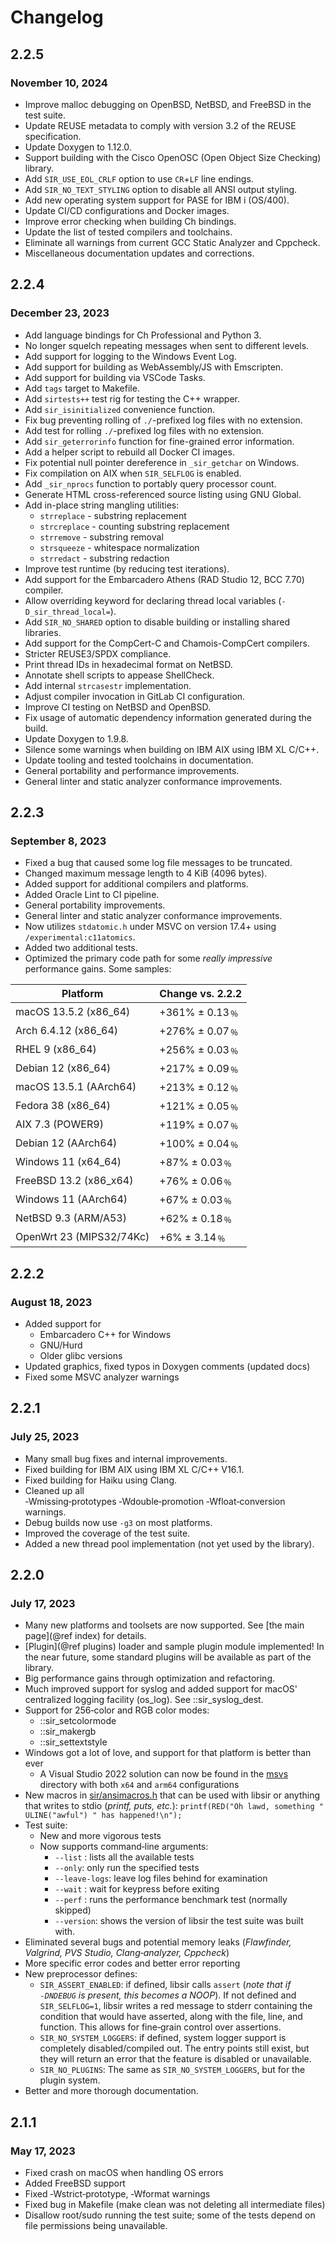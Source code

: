 # Changelog

## 2.2.5

### November 10, 2024

- Improve malloc debugging on OpenBSD, NetBSD, and FreeBSD in the test suite.
- Update REUSE metadata to comply with version 3.2 of the REUSE specification.
- Update Doxygen to 1.12.0.
- Support building with the Cisco OpenOSC (Open Object Size Checking) library.
- Add `SIR_USE_EOL_CRLF` option to use `CR`+`LF` line endings.
- Add `SIR_NO_TEXT_STYLING` option to disable all ANSI output styling.
- Add new operating system support for PASE for IBM i (OS/400).
- Update CI/CD configurations and Docker images.
- Improve error checking when building Ch bindings.
- Update the list of tested compilers and toolchains.
- Eliminate all warnings from current GCC Static Analyzer and Cppcheck.
- Miscellaneous documentation updates and corrections.

## 2.2.4

### December 23, 2023

- Add language bindings for Ch Professional and Python 3.
- No longer squelch repeating messages when sent to different levels.
- Add support for logging to the Windows Event Log.
- Add support for building as WebAssembly/JS with Emscripten.
- Add support for building via VSCode Tasks.
- Add `tags` target to Makefile.
- Add `sirtests++` test rig for testing the C++ wrapper.
- Add `sir_isinitialized` convenience function.
- Fix bug preventing rolling of `./`-prefixed log files with no extension.
- Add test for rolling `./`-prefixed log files with no extension.
- Add `sir_geterrorinfo` function for fine-grained error information.
- Add a helper script to rebuild all Docker CI images.
- Fix potential null pointer dereference in `_sir_getchar` on Windows.
- Fix compilation on AIX when `SIR_SELFLOG` is enabled.
- Add `_sir_nprocs` function to portably query processor count.
- Generate HTML cross-referenced source listing using GNU Global.
- Add in-place string mangling utilities:
  * `strreplace` - substring replacement
  * `strcreplace` - counting substring replacement
  * `strremove` - substring removal
  * `strsqueeze` - whitespace normalization
  * `strredact` - substring redaction
- Improve test runtime (by reducing test iterations).
- Add support for the Embarcadero Athens (RAD Studio 12, BCC 7.70) compiler.
- Allow overriding keyword for declaring thread local variables (`-D_sir_thread_local=`).
- Add `SIR_NO_SHARED` option to disable building or installing shared libraries.
- Add support for the CompCert-C and Chamois-CompCert compilers.
- Stricter REUSE3/SPDX compliance.
- Print thread IDs in hexadecimal format on NetBSD.
- Annotate shell scripts to appease ShellCheck.
- Add internal `strcasestr` implementation.
- Adjust compiler invocation in GitLab CI configuration.
- Improve CI testing on NetBSD and OpenBSD.
- Fix usage of automatic dependency information generated during the build.
- Update Doxygen to 1.9.8.
- Silence some warnings when building on IBM AIX using IBM XL C/C++.
- Update tooling and tested toolchains in documentation.
- General portability and performance improvements.
- General linter and static analyzer conformance improvements.

## 2.2.3

### September 8, 2023

- Fixed a bug that caused some log file messages to be truncated.
- Changed maximum message length to 4 KiB (4096 bytes).
- Added support for additional compilers and platforms.
- Added Oracle Lint to CI pipeline.
- General portability improvements.
- General linter and static analyzer conformance improvements.
- Now utilizes `stdatomic.h` under MSVC on version 17.4+ using `/experimental:c11atomics`.
- Added two additional tests.
- Optimized the primary code path for some *really impressive* performance gains. Some samples:

| Platform                 | Change vs. 2.2.2 |
| ------------------------ | ---------------- |
| macOS 13.5.2 (x86_64)    |  +361% ± 0.13﹪  |
| Arch 6.4.12 (x86_64)     |  +276% ± 0.07﹪  |
| RHEL 9 (x86_64)          |  +256% ± 0.03﹪  |
| Debian 12 (x86_64)       |  +217% ± 0.09﹪  |
| macOS 13.5.1 (AArch64)   |  +213% ± 0.12﹪  |
| Fedora 38 (x86_64)       |  +121% ± 0.05﹪  |
| AIX 7.3 (POWER9)         |  +119% ± 0.07﹪  |
| Debian 12 (AArch64)      |  +100% ± 0.04﹪  |
| Windows 11 (x64_64)      |   +87% ± 0.03﹪  |
| FreeBSD 13.2 (x86_x64)   |   +76% ± 0.06﹪  |
| Windows 11 (AArch64)     |   +67% ± 0.03﹪  |
| NetBSD 9.3 (ARM/A53)     |   +62% ± 0.18﹪  |
| OpenWrt 23 (MIPS32/74Kc) |    +6% ± 3.14﹪  |

## 2.2.2

### August 18, 2023

- Added support for
  - Embarcadero C++ for Windows
  - GNU/Hurd
  - Older glibc versions
- Updated graphics, fixed typos in Doxygen comments (updated docs)
- Fixed some MSVC analyzer warnings

## 2.2.1

### July 25, 2023

- Many small bug fixes and internal improvements.
- Fixed building for IBM AIX using IBM XL C/C++ V16.1.
- Fixed building for Haiku using Clang.
- Cleaned up all ‑Wmissing‑prototypes&nbsp;‑Wdouble‑promotion&nbsp;‑Wfloat‑conversion warnings.
- Debug builds now use `‑g3` on most platforms.
- Improved the coverage of the test suite.
- Added a new thread pool implementation (not yet used by the library).

## 2.2.0

### July 17, 2023

- Many new platforms and toolsets are now supported. See [the main page](@ref index) for details.
- [Plugin](@ref plugins) loader and sample plugin module implemented! In the near future, some standard plugins will be available as part of the library.
- Big performance gains through optimization and refactoring.
- Much improved support for syslog and added support for macOS' centralized logging facility (os_log). See ::sir_syslog_dest.
- Support for 256‑color and RGB color modes:
  - ::sir_setcolormode
  - ::sir_makergb
  - ::sir_settextstyle
- Windows got a lot of love, and support for that platform is better than ever
  - A Visual Studio 2022 solution can now be found in the [msvs](https://github.com/aremmell/libsir/tree/master/msvs) directory with both `x64` and `arm64` configurations
- New macros in [sir/ansimacros.h](https://github.com/aremmell/libsir/blob/master/include/sir/ansimacros.h) that can be used with libsir or anything
  that writes to stdio (*printf, puts, etc.*): `printf(RED("Oh lawd, something " ULINE("awful") " has happened!\n");`
- Test suite:
  - New and more vigorous tests
  - Now supports command‑line arguments:
    - `‑‑list` : lists all the available tests
    - `‑‑only`: only run the specified tests
    - `‑‑leave‑logs`: leave log files behind for examination
    - `‑‑wait` : wait for keypress before exiting
    - `‑‑perf` : runs the performance benchmark test (normally skipped)
    - `‑‑version`: shows the version of libsir the test suite was built with.
- Eliminated several bugs and potential memory leaks (*Flawfinder, Valgrind, PVS Studio, Clang‑analyzer, Cppcheck*)
- More specific error codes and better error reporting
- New preprocessor defines:
  - `SIR_ASSERT_ENABLED`: if defined, libsir calls `assert` (*note that if `‑DNDEBUG` is present, this becomes a NOOP*). If not defined and `SIR_SELFLOG=1`, libsir writes a red message to stderr containing the condition that would have asserted, along with the file, line, and function. This allows for fine‑grain control over assertions.
  - `SIR_NO_SYSTEM_LOGGERS`: if defined, system logger support is completely disabled/compiled out. The entry points still exist, but they will return an error that the feature is disabled or unavailable.
  - `SIR_NO_PLUGINS`: The same as `SIR_NO_SYSTEM_LOGGERS`, but for the plugin system.
- Better and more thorough documentation.

## 2.1.1

### May 17, 2023

- Fixed crash on macOS when handling OS errors
- Added FreeBSD support
- Fixed ‑Wstrict‑prototype, ‑Wformat warnings
- Fixed bug in Makefile (make clean was not deleting all intermediate files)
- Disallow root/sudo running the test suite; some of the tests depend on file permissions being unavailable.
